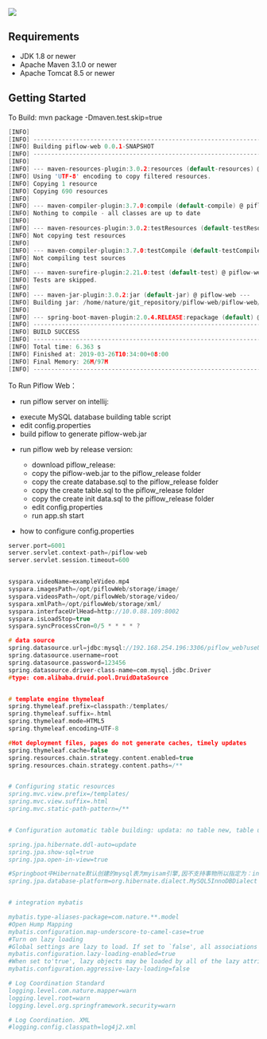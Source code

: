![](https://github.com/cas-bigdatalab/piflow/blob/master/doc/piflow-logo2.png) 
## Requirements
* JDK 1.8 or newer
* Apache Maven 3.1.0 or newer
* Apache Tomcat 8.5 or newer
## Getting Started
To Build: mvn package -Dmaven.test.skip=true
```c
[INFO] 
[INFO] ------------------------------------------------------------------------
[INFO] Building piflow-web 0.0.1-SNAPSHOT
[INFO] ------------------------------------------------------------------------
[INFO] 
[INFO] --- maven-resources-plugin:3.0.2:resources (default-resources) @ piflow-web ---
[INFO] Using 'UTF-8' encoding to copy filtered resources.
[INFO] Copying 1 resource
[INFO] Copying 690 resources
[INFO] 
[INFO] --- maven-compiler-plugin:3.7.0:compile (default-compile) @ piflow-web ---
[INFO] Nothing to compile - all classes are up to date
[INFO] 
[INFO] --- maven-resources-plugin:3.0.2:testResources (default-testResources) @ piflow-web ---
[INFO] Not copying test resources
[INFO] 
[INFO] --- maven-compiler-plugin:3.7.0:testCompile (default-testCompile) @ piflow-web ---
[INFO] Not compiling test sources
[INFO] 
[INFO] --- maven-surefire-plugin:2.21.0:test (default-test) @ piflow-web ---
[INFO] Tests are skipped.
[INFO] 
[INFO] --- maven-jar-plugin:3.0.2:jar (default-jar) @ piflow-web ---
[INFO] Building jar: /home/nature/git_repository/piflow-web/piflow-web/target/piflow-web.jar
[INFO] 
[INFO] --- spring-boot-maven-plugin:2.0.4.RELEASE:repackage (default) @ piflow-web ---
[INFO] ------------------------------------------------------------------------
[INFO] BUILD SUCCESS
[INFO] ------------------------------------------------------------------------
[INFO] Total time: 6.363 s
[INFO] Finished at: 2019-03-26T10:34:00+08:00
[INFO] Final Memory: 26M/97M
[INFO] ------------------------------------------------------------------------
```
To Run Piflow Web：

- run piflow server on intellij:

+ execute MySQL database building table script
+ edit config.properties
+ build piflow to generate piflow-web.jar

- run piflow web by release version:

  - download piflow_release: 
  - copy the piflow-web.jar to the piflow_release folder
  - copy the create database.sql to the piflow_release folder
  - copy the create table.sql to the piflow_release folder
  - copy the create init data.sql to the piflow_release folder
  - edit config.properties
  - run app.sh start
- how to configure config.properties
```c
server.port=6001
server.servlet.context-path=/piflow-web
server.servlet.session.timeout=600


syspara.videoName=exampleVideo.mp4
syspara.imagesPath=/opt/piflowWeb/storage/image/
syspara.videosPath=/opt/piflowWeb/storage/video/
syspara.xmlPath=/opt/piflowWeb/storage/xml/
syspara.interfaceUrlHead=http://10.0.88.109:8002
syspara.isLoadStop=true
syspara.syncProcessCron=0/5 * * * * ?

# data source
spring.datasource.url=jdbc:mysql://192.168.254.196:3306/piflow_web?useUnicode=true&characterEncoding=UTF-8&useSSL=false&allowMultiQueries=true&autoReconnect=true&failOverReadOnly=false
spring.datasource.username=root
spring.datasource.password=123456
spring.datasource.driver-class-name=com.mysql.jdbc.Driver
#type: com.alibaba.druid.pool.DruidDataSource


# template engine thymeleaf
spring.thymeleaf.prefix=classpath:/templates/
spring.thymeleaf.suffix=.html
spring.thymeleaf.mode=HTML5
spring.thymeleaf.encoding=UTF-8

#Hot deployment files, pages do not generate caches, timely updates
spring.thymeleaf.cache=false
spring.resources.chain.strategy.content.enabled=true
spring.resources.chain.strategy.content.paths=/**


# Configuring static resources
spring.mvc.view.prefix=/templates/
spring.mvc.view.suffix=.html
spring.mvc.static-path-pattern=/**


# Configuration automatic table building: updata: no table new, table update operation, console display table building statement

spring.jpa.hibernate.ddl-auto=update
spring.jpa.show-sql=true
spring.jpa.open-in-view=true

#Springboot中Hibernate默认创建的mysql表为myisam引擎,因不支持事物所以指定为：innodb
spring.jpa.database-platform=org.hibernate.dialect.MySQL5InnoDBDialect


# integration mybatis

mybatis.type-aliases-package=com.nature.**.model
#Open Hump Mapping
mybatis.configuration.map-underscore-to-camel-case=true
#Turn on lazy loading
#Global settings are lazy to load. If set to `false', all associations are initially loaded.
mybatis.configuration.lazy-loading-enabled=true
#When set to'true', lazy objects may be loaded by all of the lazy attributes. Otherwise, each attribute is loaded on demand.
mybatis.configuration.aggressive-lazy-loading=false

# Log Coordination Standard
logging.level.com.nature.mapper=warn
logging.level.root=warn
logging.level.org.springframework.security=warn

# Log Coordination. XML
#logging.config.classpath=log4j2.xml
```




